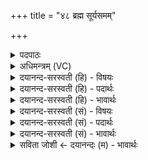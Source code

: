 +++
title = "४८ ब्रह्म सूर्यसमम्"

+++
<details><summary>पदपाठः</summary>

ब्रह्म॑। सूर्य्य॑सम॒मिति॒ सूर्य्य॑ऽसमम्। ज्योतिः॑। द्यौः। स॒मु॒द्रस॑म॒मिति॑ समु॒द्रऽस॑मम्। सरः॑। इन्द्रः॑। पृ॒थि॒व्यै। वर्षी॑यान्। गोः। तु। मात्रा॑। न। वि॒द्य॒ते॒। ४८।
</details>

<details><summary>अधिमन्त्रम् (VC)</summary>

- ब्रह्मादयो देवताः
- प्रजापतिर्ऋषिः
- अनुष्टुप्
- गान्धारः
</details>

<details><summary>दयानन्द-सरस्वती (हि) - विषयः</summary>

अब उक्त प्रश्नों के उत्तरों को अगले मन्त्र में कहते हैं ॥
</details>

<details><summary>दयानन्द-सरस्वती (हि) - पदार्थः</summary>

पदार्थान्वयभाषाः -  हे ज्ञान चाहनेवाले जन ! तू (सूर्य्यसमम्) सूर्य के समान (ज्योतिः) स्वप्रकाशस्वरूप (ब्रह्म) सब से बड़े अनन्त परमेश्वर (समुद्रसमम्) समुद्र के समान (सरः) ताल (द्यौः) अन्तरिक्ष (पृथिव्यै) पृथिवी से (वर्षीयान्) बड़ा (इन्द्रः) सूर्य और (गोः) वाणी का (तु) तो (मात्रा) मान परिमाण (न) नहीं (विद्यते) विद्यमान है, इसको जान ॥४८ ॥
</details>

<details><summary>दयानन्द-सरस्वती (हि) - भावार्थः</summary>

भावार्थभाषाः -  कोई भी, आप प्रकाशमान जो ब्रह्म है उसके समान ज्योति विद्यमान नहीं वा सूर्य के प्रकाश से युक्त मेघ के समान जल के ठहरने का स्थान वा सूर्यमण्डल के तुल्य लोकेश वा वाणी के तुल्य व्यवहार का सिद्ध करनेहारा कोई भी पदार्थ नहीं होता, इसका निश्चय सब करें ॥४८ ॥
</details>

<details><summary>दयानन्द-सरस्वती (सं) - विषयः</summary>

अथैतेषामुत्तराण्याह ॥
</details>

<details><summary>दयानन्द-सरस्वती (सं) - पदार्थः</summary>

पदार्थान्वयभाषाः -  हे जिज्ञासो ! त्वं सूर्य्यसमं ज्योतिर्ब्रह्म समुद्रसमं सरो द्यौः पृथिव्यै वर्षीयानिन्द्रो गोस्तु मात्रा न विद्यत इति विजानीहि ॥४८ ॥
</details>

<details><summary>दयानन्द-सरस्वती (सं) - भावार्थः</summary>

भावार्थभाषाः -  न किंचित्स्वप्रकाशेन ब्रह्मणा समं ज्योतिर्विद्यते सूर्य्यप्रकाशेन युक्तेन मेघेन तुल्यो जलाशयः सूर्य्येण तुल्यो लोकेशो वाचा तुल्यं व्यवहारसाधकं किंचिदपि वस्तु न भवतीति सर्वे निश्चिन्वन्तु ॥४८ ॥
</details>

<details><summary>सविता जोशी ← दयानन्दः (म) - भावार्थः</summary>

भावार्थभाषाः -  ब्रह्मासारखी तेजस्वी ज्योती कोणतीच नाही. मेघासारखा जलाचा आधार कोणीही नाही. भूमीहून मोठा सूर्य होय व वाणीला कोणतेही परिमाण नाही. कारण त्यामुळेच सर्व व्यवहार सिद्ध होतो, हे निश्चयाने जाणा.
</details>